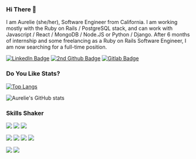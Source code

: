 ### Hi There 👋

I am Aurelie (she/her), Software Engineer from California.
I am working mostly with the Ruby on Rails / PostgreSQL stack, and can work with Javascript / React / MongoDB / Node.JS or Python / Django.
After 6 months of internship and some freelancing as a Ruby on Rails Software Engineer, I am now searching for a full-time position. 


[![LinkedIn Badge](https://img.shields.io/badge/LinkedIn-Profile-informational?style=flat&logo=linkedin&logoColor=white&color=4AB197)](https://www.linkedin.com/in/aurelieverrot)
[![2nd Github Badge](https://img.shields.io/badge/Github-2ndProfile-informational?style=flat&logo=github&logoColor=white&color=4AB197)](https://github.com/aurelie-verrot)
[![Gitlab Badge](https://img.shields.io/badge/Gitlab-Profile-informational?style=flat&logo=gitlab&logoColor=white&color=4AB197)](https://gitlab.com/aurelieverrot)


### Do You Like Stats?

[![Top Langs](https://github-readme-stats.vercel.app/api/top-langs/?username=aurelieverrot&layout=compact&theme=dracula)](https://github.com/aurelieverrot)

![Aurelie's GitHub stats](https://github-readme-stats.vercel.app/api?username=aurelieverrot&show_icons=true&theme=dracula)


### Skills Shaker
![](https://img.shields.io/badge/Code-Ruby_on_Rails-informational?style=flat&logo=Ruby-On-Rails&logoColor=white&color=4AB197)
![](https://img.shields.io/badge/Code-PostgreSQL-informational?style=flat&logo=PostgreSQL&logoColor=white&color=4AB197)
![](https://img.shields.io/badge/Code-RSpec-informational?style=flat&logo=RSpec&logoColor=white&color=4AB197)

![](https://img.shields.io/badge/Code-JavaScript-informational?style=flat&logo=JavaScript&logoColor=white&color=4AB197)
![](https://img.shields.io/badge/Code-React-informational?style=flat&logo=react&logoColor=white&color=4AB197)
![](https://img.shields.io/badge/Code-MongoDB-informational?style=flat&logo=MongoDB&logoColor=white&color=4AB197)
![](https://img.shields.io/badge/Code-NodeJS-informational?style=flat&logo=node-dot-js&logoColor=white&color=4AB197)

![](https://img.shields.io/badge/Code-Python-informational?style=flat&logo=Python&logoColor=white&color=4AB197)
![](https://img.shields.io/badge/Code-Django-informational?style=flat&logo=Django&logoColor=white&color=4AB197)

